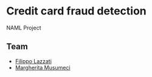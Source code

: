 # Credit card fraud detection

NAML Project 

## Team
* [Filippo Lazzati](https://github.com/filippolazzati)
* [Margherita Musumeci](https://github.com/MargheritaMusumeci)
